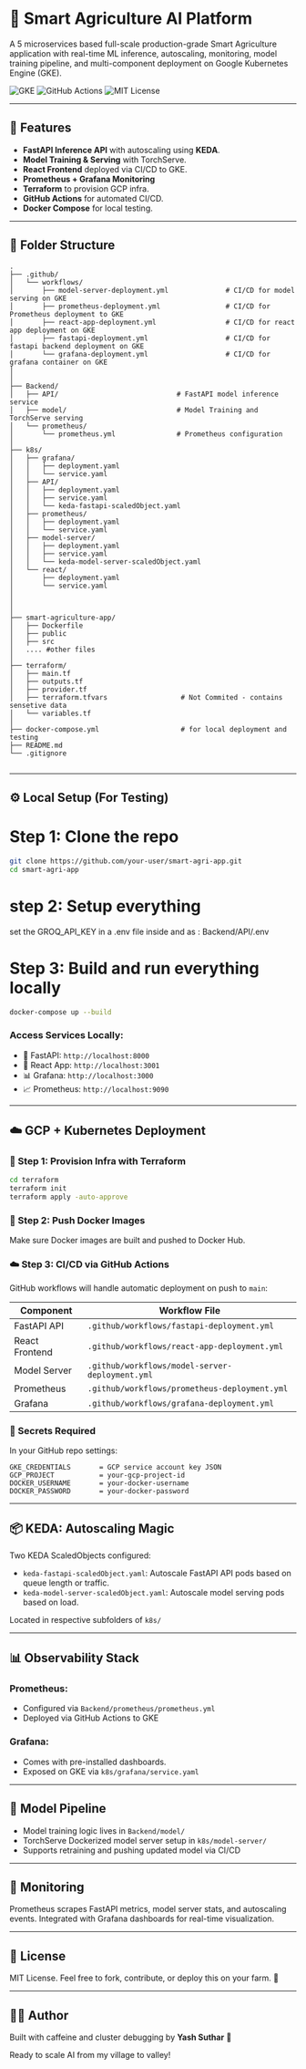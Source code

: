 # 🌾 Smart Agriculture AI Platform

A 5 microservices based full-scale production-grade Smart Agriculture application with real-time ML inference, autoscaling, monitoring, model training pipeline, and multi-component deployment on Google Kubernetes Engine (GKE).

![GKE](https://img.shields.io/badge/GKE-Deployed-blue)
![GitHub Actions](https://img.shields.io/github/actions/workflow/status/your-username/your-repo/model-server-deployment.yml?label=Model%20Server%20CI/CD)
![MIT License](https://img.shields.io/badge/license-MIT-green)

---

## 🚀 Features

* **FastAPI Inference API** with autoscaling using **KEDA**.
* **Model Training & Serving** with TorchServe.
* **React Frontend** deployed via CI/CD to GKE.
* **Prometheus + Grafana Monitoring**
* **Terraform** to provision GCP infra.
* **GitHub Actions** for automated CI/CD.
* **Docker Compose** for local testing.

---

## 🧱 Folder Structure

```
.
├── .github/
│   └── workflows/
│       ├── model-server-deployment.yml              # CI/CD for model serving on GKE
│       ├── prometheus-deployment.yml                # CI/CD for Prometheus deployment to GKE
│       ├── react-app-deployment.yml                 # CI/CD for react app deployment on GKE
│       ├── fastapi-deployment.yml                   # CI/CD for fastapi backend deployment on GKE
│       └── grafana-deployment.yml                   # CI/CD for grafana container on GKE
│ 
│ 
├── Backend/
│   ├── API/                             # FastAPI model inference service
│   ├── model/                           # Model Training and TorchServe serving
│   └── prometheus/
│       └── prometheus.yml               # Prometheus configuration
│
├── k8s/
│   ├── grafana/
│   │   ├── deployment.yaml
│   │   └── service.yaml
│   ├── API/
│   │   ├── deployment.yaml              
│   │   ├── service.yaml
│   │   └── keda-fastapi-scaledObject.yaml  
│   ├── prometheus/
│   │   ├── deployment.yaml
│   │   └── service.yaml
│   ├── model-server/
│   │   ├── deployment.yaml             
│   │   ├── service.yaml
│   │   └── keda-model-server-scaledObject.yaml 
│   └── react/
│       ├── deployment.yaml              
│       └── service.yaml              
│  
│                
│
├── smart-agriculture-app/
│   ├── Dockerfile
│   ├── public
│   ├── src
│   .... #other files
│
├── terraform/
│   ├── main.tf
│   ├── outputs.tf
│   ├── provider.tf
│   ├── terraform.tfvars                  # Not Commited - contains sensetive data
│   └── variables.tf
│ 
├── docker-compose.yml                    # for local deployment and testing
├── README.md
└── .gitignore


```
---

## ⚙️ Local Setup (For Testing)

# Step 1: Clone the repo
```bash
git clone https://github.com/your-user/smart-agri-app.git
cd smart-agri-app

```
# step 2: Setup everything 
set the GROQ_API_KEY in a .env file inside and as : Backend/API/.env



# Step 3: Build and run everything locally
```bash
docker-compose up --build
```

### Access Services Locally:

* 🧠 FastAPI: `http://localhost:8000`
* 🌱 React App: `http://localhost:3001`
* 📊 Grafana: `http://localhost:3000`
* 📈 Prometheus: `http://localhost:9090`

---

## ☁️ GCP + Kubernetes Deployment

### 🔧 Step 1: Provision Infra with Terraform

```bash
cd terraform
terraform init
terraform apply -auto-approve
```

### 🐳 Step 2: Push Docker Images

Make sure Docker images are built and pushed to Docker Hub.

### ☁️ Step 3: CI/CD via GitHub Actions

GitHub workflows will handle automatic deployment on push to `main`:

| Component      | Workflow File                                   |
| -------------- | ----------------------------------------------- |
| FastAPI API    | `.github/workflows/fastapi-deployment.yml`      |
| React Frontend | `.github/workflows/react-app-deployment.yml`    |
| Model Server   | `.github/workflows/model-server-deployment.yml` |
| Prometheus     | `.github/workflows/prometheus-deployment.yml`   |
| Grafana        | `.github/workflows/grafana-deployment.yml`      |

### 🔐 Secrets Required

In your GitHub repo settings:

```
GKE_CREDENTIALS       = GCP service account key JSON
GCP_PROJECT           = your-gcp-project-id
DOCKER_USERNAME       = your-docker-username
DOCKER_PASSWORD       = your-docker-password
```

---

## 📦 KEDA: Autoscaling Magic

Two KEDA ScaledObjects configured:

* `keda-fastapi-scaledObject.yaml`: Autoscale FastAPI API pods based on queue length or traffic.
* `keda-model-server-scaledObject.yaml`: Autoscale model serving pods based on load.

Located in respective subfolders of `k8s/`

---

## 📊 Observability Stack

### Prometheus:

* Configured via `Backend/prometheus/prometheus.yml`
* Deployed via GitHub Actions to GKE

### Grafana:

* Comes with pre-installed dashboards.
* Exposed on GKE via `k8s/grafana/service.yaml`

---

## 🧠 Model Pipeline

* Model training logic lives in `Backend/model/`
* TorchServe Dockerized model server setup in `k8s/model-server/`
* Supports retraining and pushing updated model via CI/CD

---

## 🚨 Monitoring

Prometheus scrapes FastAPI metrics, model server stats, and autoscaling events. Integrated with Grafana dashboards for real-time visualization.

---

## 📜 License

MIT License. Feel free to fork, contribute, or deploy this on your farm. 🚜

---

## 👨‍💻 Author

Built with caffeine and cluster debugging by **Yash Suthar** 🤖

Ready to scale AI from my village to valley!
